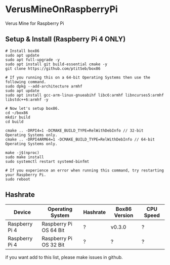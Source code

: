 # VerusMineOnRaspberryPi
Verus Mine for Raspberry Pi

## Setup & Install (Raspberry Pi 4 ONLY)
```
# Install box86
sudo apt update
sudo apt full-upgrade -y
sudo apt install git build-essential cmake -y
git clone https://github.com/ptitSeb/box86

# If you running this on a 64-bit Operating Systems then use the following command.
sudo dpkg --add-architecture armhf
sudo apt update
sudo apt install gcc-arm-linux-gnueabihf libc6:armhf libncurses5:armhf libstdc++6:armhf -y

# Now let's setup box86.
cd ~/box86
mkdir build
cd build

cmake .. -DRPI4=1 -DCMAKE_BUILD_TYPE=RelWithDebInfo // 32-bit Operating Systems only.
cmake .. -DRPI4ARM64=1 -DCMAKE_BUILD_TYPE=RelWithDebInfo // 64-bit Operating Systems only.

make -j$(nproc)
sudo make install
sudo systemctl restart systemd-binfmt

# If you experience an error when running this command, try restarting your Raspberry Pi.
sudo reboot
```

## Hashrate
| Device           | Operating System         | Hashrate | Box86 Version | CPU Speed |
| ---------------- | ------------------------ | -------- | ------------- | --------- |
| Raspberry Pi 4   | Raspberry Pi OS 64 Bit   | ?        | v0.3.0        | ?         |
| Raspberry Pi 4   | Raspberry Pi OS 32 Bit   | ?        | ?             | ?         |

if you want add to this list, please make issues in github.
